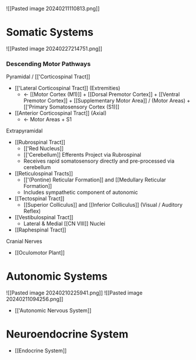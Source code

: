 ![[Pasted image 20240211110813.png]]
# Somatic Systems

![[Pasted image 20240227214751.png]]
### Descending Motor Pathways
Pyramidal / [['Corticospinal Tract]]
- [['Lateral Corticospinal Tract]] (Extremities)
	- <- [[Motor Cortex (M1)]] + [[Dorsal Premotor Cortex]] + [[Ventral Premotor Cortex]] + [[Supplementary Motor Area]] / (Motor Areas) + [['Primary Somatosensory Cortex (S1)]] 
- [[Anterior Corticospinal Tract]] (Axial)
	- <- Motor Areas + S1

Extrapyramidal
- [[Rubrospinal Tract]]
	- [['Red Nucleus]]
	- [['Cerebellum]] Efferents Project via Rubrospinal
	- Receives rapid somatosensory directly and pre-processed via cerebellum
- [[Reticulospinal Tracts]]
	-  [['(Pontine) Reticular Formation]] and [[Medullary Reticular Formation]]
	- Includes sympathetic component of autonomic
- [[Tectospinal Tract]]
	- [[Superior Colliculus]] and [[Inferior Colliculus]] (Visual / Auditory Reflex)
- [[Vestibulospinal Tract]]
	- Lateral & Medial [[CN VIII]] Nuclei
- [[Raphespinal Tract]] 

Cranial Nerves
- [[Oculomotor Plant]]
# Autonomic Systems

![[Pasted image 20240210225941.png]]
![[Pasted image 20240211094256.png]]

- [['Autonomic Nervous System]]
# Neuroendocrine System
- [[Endocrine System]]